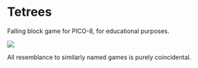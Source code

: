 Tetrees
=========

Falling block game for PICO-8, for educational purposes.

![](https://github.com/adeolemon/tetrees/blob/main/game.gif?raw=true$)

All resemblance to similarly named games is purely coincidental.
